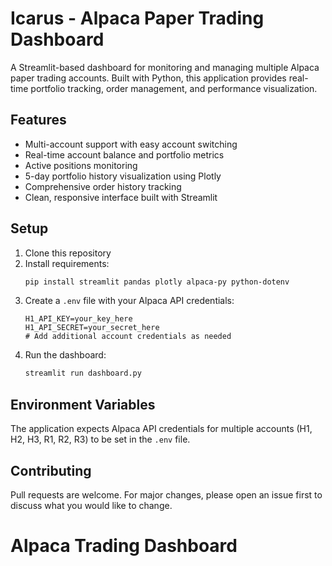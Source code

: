 # Icarus - Alpaca Paper Trading Dashboard

A Streamlit-based dashboard for monitoring and managing multiple Alpaca paper trading accounts. Built with Python, this application provides real-time portfolio tracking, order management, and performance visualization.

## Features

- Multi-account support with easy account switching
- Real-time account balance and portfolio metrics
- Active positions monitoring
- 5-day portfolio history visualization using Plotly
- Comprehensive order history tracking
- Clean, responsive interface built with Streamlit

## Setup

1. Clone this repository
2. Install requirements:
   ```bash
   pip install streamlit pandas plotly alpaca-py python-dotenv
   ```
3. Create a `.env` file with your Alpaca API credentials:
   ```
   H1_API_KEY=your_key_here
   H1_API_SECRET=your_secret_here
   # Add additional account credentials as needed
   ```
4. Run the dashboard:
   ```bash
   streamlit run dashboard.py
   ```

## Environment Variables

The application expects Alpaca API credentials for multiple accounts (H1, H2, H3, R1, R2, R3) to be set in the `.env` file.

## Contributing

Pull requests are welcome. For major changes, please open an issue first to discuss what you would like to change.
# Alpaca Trading Dashboard
